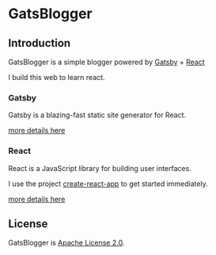 # GatsBlogger

## Introduction

GatsBlogger is a simple blogger powered by [Gatsby](https://github.com/gatsbyjs/gatsby) + [React](https://github.com/facebook/react)

I build this web to learn react.

### Gatsby

Gatsby is a blazing-fast static site generator for React.

[more details here](https://github.com/gatsbyjs/gatsby)

### React

React is a JavaScript library for building user interfaces.

I use the project [create-react-app](https://github.com/facebook/create-react-app) to get started immediately.

[more details here](https://github.com/facebook/react)

## License

GatsBlogger is [Apache License 2.0](https://github.com/Kunduin/GatsBlogger/blob/master/LICENSE).

